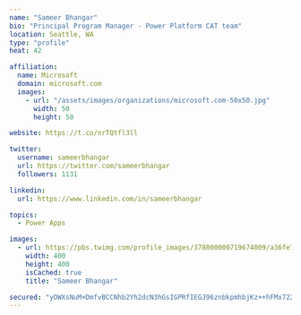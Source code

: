 ```yaml
---
name: "Sameer Bhangar"
bio: "Principal Program Manager - Power Platform CAT team"
location: Seattle, WA
type: "profile"
heat: 42

affiliation:
  name: Microsoft
  domain: microsoft.com
  images:
    - url: "/assets/images/organizations/microsoft.com-50x50.jpg"
      width: 50
      height: 50

website: https://t.co/nrTQtfl3ll

twitter:
  username: sameerbhangar
  url: https://twitter.com/sameerbhangar
  followers: 1131

linkedin:
  url: https://www.linkedin.com/in/sameerbhangar

topics:
  - Power Apps

images:
  - url: https://pbs.twimg.com/profile_images/378800000719674009/a36fe7ddfab1778b76e5793772e43798_400x400.jpeg
    width: 400
    height: 400
    isCached: true
    title: "Sameer Bhangar"

secured: "yOWXsNuM+DmfvBCCNhb2Yh2dcN3hGsIGPRfIEGJ96znbkpmhbjKz++hFMx722u4mh3dfwupUHncUXQKzK6XAvBZIIPPHGT2riBYIqS6+B+h4ug6SgUpSK3ZZeKtuvxGI3BCo1aIbIFO7mHL3vWBVO/toAmuaksY6wgdhl7SBfxNdEMNzhaCHRoje4XdiFrKB/xLk5XlukcvuDfYvuyqi1u3iu+qp39jOX/R2SEUyD51Zi8u2nezxOsaRYK+CTS0KHH83eNnzYy7w9iqpgjkCU7JJYf0j6BmN/BjmUY1m/z35Uiey5DzyD0s4zzH+iaOt1CCPwfoXts8vXJ9axSbhD4R50K4o41wSBTwVEIrbgFnhN/K6WxvR1TqPIy8pDQLKcNISsjzOI7S/wIWfernjSZAQP7v0RC2ijjQh4zRx+Jo=;89MwoOn/v6qYODZADQ52ug=="
---
```


